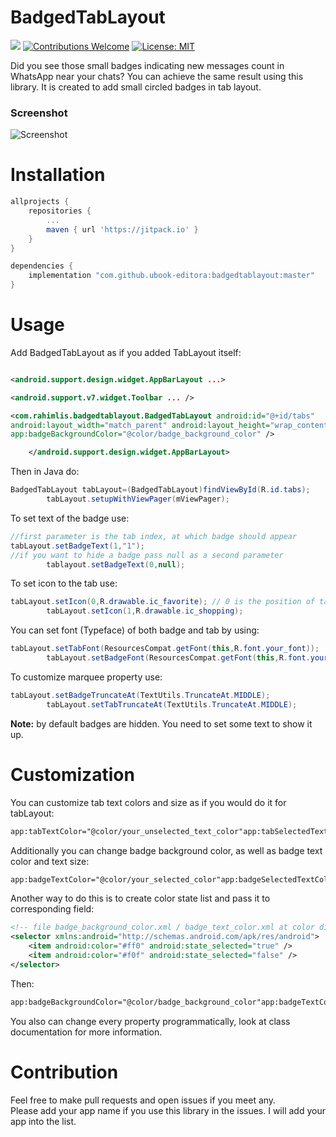# BadgedTabLayout

[![](https://jitpack.io/v/ubook-editora/badgedtablayout.svg)](https://jitpack.io/#ubook-editora/badgedtablayout)
[![Contributions Welcome](https://img.shields.io/badge/contributions-welcome-brightgreen.svg?style=flat)](https://github.com/ubook-editora/badgedtablayout/issues)
[![License: MIT](https://img.shields.io/badge/License-MIT-yellow.svg)](https://opensource.org/licenses/MIT)

Did you see those small badges indicating new messages count in WhatsApp near your chats?
You can achieve the same result using this library. It is created to add small circled badges in tab
layout.

### Screenshot

![Screenshot](working.gif)

# Installation

```groovy
allprojects {
    repositories {
        ...
        maven { url 'https://jitpack.io' }
    }
}
```

```groovy
dependencies {
    implementation "com.github.ubook-editora:badgedtablayout:master"
}
```

# Usage

Add BadgedTabLayout as if you added TabLayout itself:

```xml

<android.support.design.widget.AppBarLayout ...>

<android.support.v7.widget.Toolbar ... />

<com.rahimlis.badgedtablayout.BadgedTabLayout android:id="@+id/tabs"
android:layout_width="match_parent" android:layout_height="wrap_content"
app:badgeBackgroundColor="@color/badge_background_color" />

    </android.support.design.widget.AppBarLayout>
```

Then in Java do:

```java
BadgedTabLayout tabLayout=(BadgedTabLayout)findViewById(R.id.tabs);
        tabLayout.setupWithViewPager(mViewPager);
```

To set text of the badge use:

```java
//first parameter is the tab index, at which badge should appear
tabLayout.setBadgeText(1,"1");
//if you want to hide a badge pass null as a second parameter
        tablayout.setBadgeText(0,null);
```

To set icon to the tab use:

```java
tabLayout.setIcon(0,R.drawable.ic_favorite); // 0 is the position of tab where icon should be added
        tabLayout.setIcon(1,R.drawable.ic_shopping);
```

You can set font (Typeface) of both badge and tab by using:

```java
tabLayout.setTabFont(ResourcesCompat.getFont(this,R.font.your_font));
        tabLayout.setBadgeFont(ResourcesCompat.getFont(this,R.font.your_font));
```

To customize marquee property use:

```java
tabLayout.setBadgeTruncateAt(TextUtils.TruncateAt.MIDDLE);
        tabLayout.setTabTruncateAt(TextUtils.TruncateAt.MIDDLE);
```

**Note:** by default badges are hidden. You need to set some text to show it up.

# Customization

You can customize tab text colors and size as if you would do it for tabLayout:

```xml
app:tabTextColor="@color/your_unselected_text_color"app:tabSelectedTextColor="@color/your_selected_text_color"app:tabTextSize="11sp"
```

Additionally you can change badge background color, as well as badge text color and text size:

```xml
app:badgeTextColor="@color/your_selected_color"app:badgeSelectedTextColor="@color/your_selected_color"app:badgeBackgroundColor="@color/your_selected_color"app:badgeSelectedBackgroundColor="@color/your_selected_color"app:badgeTextSize="11sp"
```

Another way to do this is to create color state list and pass it to corresponding field:

```xml
<!-- file badge_background_color.xml / badge_text_color.xml at color directory -->
<selector xmlns:android="http://schemas.android.com/apk/res/android">
    <item android:color="#ff0" android:state_selected="true" />
    <item android:color="#f0f" android:state_selected="false" />
</selector>
```

Then:

```xml
app:badgeBackgroundColor="@color/badge_background_color"app:badgeTextColor="@color/badge_text_color"
```

You also can change every property programmatically, look at class documentation for more
information.

# Contribution

Feel free to make pull requests and open issues if you meet any.\
Please add your app name if you use this library in the issues. I will add your app into the list.
